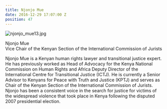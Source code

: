 ```yaml
---
title: Njonjo Mue
date: 2016-12-29 17:07:00 Z
position: 47
---
```


![njonjo_mue13.jpg](/uploads/njonjo_mue13.jpg)

Njonjo Mue <br> Vice Chair of the Kenyan Section of the International Commission of Jurists

Njonjo Mue is a Kenyan human rights lawyer and transitional justice expert. He has previously worked as Head of Advocacy for the Kenya National Commission on Human Rights and Africa Deputy Director of the International Centre for Transitional Justice (ICTJ). He is currently a Senior Advisor to Kenyans for Peace with Truth and Justice (KPTJ) and serves as Chair of the Kenyan Section of the International Commission of Jurists. Njonjo has been a consistent voice in the search for justice for victims of the widespread violence that took place in Kenya following the disputed 2007 presidential election.